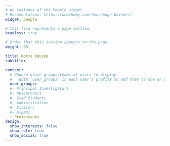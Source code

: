 ```yaml
---
# An instance of the People widget.
# Documentation: https://wowchemy.com/docs/page-builder/
widget: people

# This file represents a page section.
headless: true

# Order that this section appears on the page.
weight: 68

title: Notre équipe
subtitle:

content:
  # Choose which groups/teams of users to display.
  #   Edit `user_groups` in each user's profile to add them to one or more of these groups.
  user_groups:
  #- Principal Investigators
  #- Researchers
  #- Grad Students
  #- Administration
  #- Visitors
  #- Alumni
  - Professeurs
design:
  show_interests: false
  show_role: true
  show_social: true
---
```

